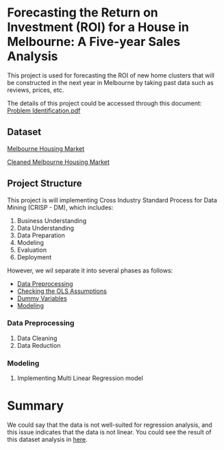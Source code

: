 # Forecasting the Return on Investment (ROI) for a House in Melbourne: A Five-year Sales Analysis

This project is used for forecasting the ROI of new home clusters that will be constructed in the next year in Melbourne by taking past data such as reviews, prices, etc.

The details of this project could be accessed through this document:
[Problem Identification.pdf](https://github.com/iannn07/S5-BDA-Project-House-ROI-Forecasting/blob/main/Problem%20Identification/%5BREPORT%20-%20BDA%5D%20Forecasting%20the%20Return%20on%20Investment%20(ROI)%20for%20a%20House%20in%20Melbourne_A%20Five-year%20Sales%20Regression%20Analysis.pdf)

## Dataset

[Melbourne Housing Market](https://www.kaggle.com/datasets/anthonypino/melbourne-housing-market?select=Melbourne_housing_FULL.csv)

[Cleaned Melbourne Housing Market](https://github.com/iannn07/S5-BDA-Project-House-ROI-Forecasting/blob/main/1.%20Data%20Pre-Processing/MELBOURNE_CLEANED_DATASET.csv)

## Project Structure

This project is will implementing Cross Industry Standard Process for Data Mining (CRISP - DM), which includes:

1. Business Understanding
2. Data Understanding
3. Data Preparation
4. Modeling
5. Evaluation
6. Deployment

However, we wil separate it into several phases as follows:

- [Data Preprocessing](https://github.com/iannn07/S5-BDA-Project-House-ROI-Forecasting/blob/main/1.%20Data%20Pre-Processing/Data%20Preprocessing.ipynb)
- [Checking the OLS Assumptions](https://github.com/iannn07/S5-BDA-Project-House-ROI-Forecasting/blob/main/2.%20OLS%20Assumptions/OLS%20Assumptions.ipynb)
- [Dummy Variables](https://github.com/iannn07/S5-BDA-Project-House-ROI-Forecasting/blob/main/3.%20Dummy%20Variables/Dummy%20Variables.ipynb)
- [Modeling](https://github.com/iannn07/S5-BDA-Project-House-ROI-Forecasting/blob/main/4.%20Modeling/Modeling.ipynb)

### Data Preprocessing

1. Data Cleaning
2. Data Reduction

### Modeling

1. Implementing Multi Linear Regression model
   
# Summary
We could say that the data is not well-suited for regression analysis, and this issue indicates that the data is not linear. You could see the result of this dataset analysis in [here](https://github.com/iannn07/S5-BDA-Project-House-ROI-Forecasting/blob/main/4.%20Modeling/Modeling.ipynb).
